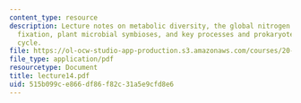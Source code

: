 ```yaml
---
content_type: resource
description: Lecture notes on metabolic diversity, the global nitrogen cycle, nitrogen
  fixation, plant microbial symbioses, and key processes and prokaryotes in the nitrogen
  cycle.
file: https://ol-ocw-studio-app-production.s3.amazonaws.com/courses/20-106j-systems-microbiology-fall-2006/515b099ce866df86f82c31a5e9cfd8e6_lecture14.pdf
file_type: application/pdf
resourcetype: Document
title: lecture14.pdf
uid: 515b099c-e866-df86-f82c-31a5e9cfd8e6
---
```

